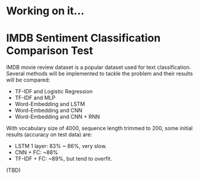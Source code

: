 # Working on it...
# IMDB Sentiment Classification Comparison Test

IMDB movie review dataset is a popular dataset used for text classification. Several methods will be implemented to tackle the problem and their results will be compared:
- TF-IDF and Logistic Regression
- TF-IDF and MLP
- Word-Embedding and LSTM
- Word-Embedding and CNN
- Word-Embedding and CNN + RNN

With vocabulary size of 4000, sequence length trimmed to 200, some initial results (accuracy on test data) are:
- LSTM 1 layer: 83% ~ 86%, very slow.
- CNN + FC: ~88%
- TF-IDF + FC: ~89%, but tend to overfit.

(TBD)


